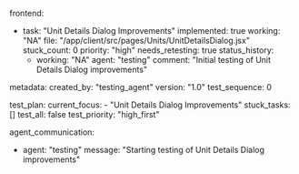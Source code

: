 frontend:
  - task: "Unit Details Dialog Improvements"
    implemented: true
    working: "NA"
    file: "/app/client/src/pages/Units/UnitDetailsDialog.jsx"
    stuck_count: 0
    priority: "high"
    needs_retesting: true
    status_history:
      - working: "NA"
        agent: "testing"
        comment: "Initial testing of Unit Details Dialog improvements"

metadata:
  created_by: "testing_agent"
  version: "1.0"
  test_sequence: 0

test_plan:
  current_focus:
    - "Unit Details Dialog Improvements"
  stuck_tasks: []
  test_all: false
  test_priority: "high_first"

agent_communication:
  - agent: "testing"
    message: "Starting testing of Unit Details Dialog improvements"